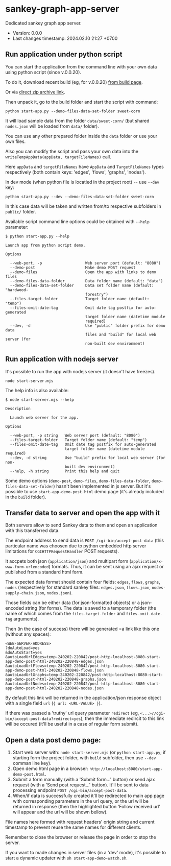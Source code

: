 <!--
@since 2024.02.05, 20:21
@changed 2024.02.08, 18:46
-->

# sankey-graph-app-server

Dedicated sankey graph app server.

- Version: 0.0.0
- Last changes timestamp: 2024.02.10 21:27 +0700

## Run application under python script

You can start the application from the command line with your own data using python script (since v.0.0.20).

To do it, download recent build (eg, for v.0.0.20) [from build page](https://github.com/lilliputten/sankey-graph-app/releases/tag/publish.0.0.20).

Or via [direct zip archive link](https://github.com/lilliputten/sankey-graph-app/archive/refs/tags/publish.0.0.20.zip).

Then unpack it, go to the build folder and start the script with command:

```
python start-app.py --demo-files-data-set-folder sweet-corn
```

It will load sample data from the folder `data/sweet-corn/` (but shared `nodes.json` will be loaded from `data/` folder).

You can use any other prepared folder inside the `data` folder or use your own files.

Also you can modify the script and pass your own data into the `writeTempAppData(appData, targetFileNames)` call.

Here `appData` and `targetFileNames` have `AppData` and `TargetFileNames` types respectively (both contain keys: 'edges', 'flows', 'graphs', 'nodes').

In dev mode (when python file is locatied in the project root) -- use `--dev` key:

```
python start-app.py --dev --demo-files-data-set-folder sweet-corn
```

In this case data will be taken and written from/to respective subfolders in `public/` folder.

Available script command line options could be obtained with `--help` parameter:

```
$ python start-app.py --help

Launch app from python script demo.

Options

  --web-port, -p                   Web server port (default: "8080")
  --demo-post                      Make demo POST request
  --demo-files                     Open the app with links to demo files
  --demo-files-data-folder         Data folder name (default: "data")
  --demo-files-data-set-folder     Data set folder name (default: "hardwood-
                                   forestry")
  --files-target-folder            Target folder name (default: "temp")
  --files-omit-date-tag            Omit date tag postfix for auto-generated
                                   target folder name (datetime module
                                   required)
  --dev, -d                        Use "public" folder prefix for demo data
                                   files and "build" for local web server (for
                                   non-built dev environment)
```

## Run application with nodejs server

It's possible to run the app with nodejs server (it doesn't have freezes).

```
node start-server.mjs
```

The help info is also available:

```
$ node start-server.mjs --help

Description

  Launch web server for the app.

Options

  --web-port, -p string   Web server port (default: "8080")
  --files-target-folder   Target folder name (default: "temp")
  --files-omit-date-tag   Omit date tag postfix for auto-generated
                          target folder name (datetime module required)
  --dev, -d string        Use "build" prefix for local web server (for non-
                          built dev environment)
  --help, -h string       Print this help and quit
```

Some demo options (`demo-post`, `demo-files`, `demo-files-data-folder`, `demo-files-data-set-folder`) hasn't been implemented in js server. But it's possible to use `start-app-demo-post.html` demo page (it's already included in the `build` folder).


## Transfer data to server and open the app with it

Both servers allow to send Sankey data to them and open an application with this transferred data.

The endpoint address to send data is `POST /cgi-bin/accept-post-data` (this particular name was choosen due to python embedded http server limitations for `CGIHTTPRequestHandler` POST requests).

It accpets both json (`application/json`) and multipart form (`application/x-www-form-urlencoded`) formats. Thus, it can be sent using an ajax request or published from a standard html form.

The expected data format should contain four fields: `edges`, `flows`, `graphs`, `nodes` (respectively for standard sankey files: `edges.json`, `flows.json`, `nodes-supply-chain.json`, `nodes.json`).

Those fields can be either data (for json-formatted objects) or a json-encoded string (for forms). The data is saved to a temporary folder (the name of which comes from the `files-target-folder` and `files-omit-date-tag` arguments).

Then (in the case of success) there will be generated =a link like this one (without any spaces):

```
<WEB-SERVER-ADDRESS>
?doAutoLoad=yes
&doAutoStart=yes
&autoLoadUrlEdges=temp-240202-220842/post-http-localhost-8080-start-app-demo-post-html-240202-220848-edges.json
&autoLoadUrlFlows=temp-240202-220842/post-http-localhost-8080-start-app-demo-post-html-240202-220848-flows.json
&autoLoadUrlGraphs=temp-240202-220842/post-http-localhost-8080-start-app-demo-post-html-240202-220848-graphs.json
&autoLoadUrlNodes=temp-240202-220842/post-http-localhost-8080-start-app-demo-post-html-240202-220848-nodes.json
```

By default this link will be returned in the application/json response object with a single field `url` (`{ url: <URL-VALUE> }`).

If there was passed a 'truthy' url query parameter `redirect` (eg, `<...>//cgi-bin/accept-post-data?redirect=yes`), then the immediate redircit to this link will be occured (it'll be useful in a case of regular form submit).


## Open a data post demo page:

1. Start web server with: `node start-server.mjs` (or `python start-app.py`; if starting form the project folder, with `build` subfolder, then use `--dev` comman line key).
2. Open demo html page in a browser: `http://localhost:8080/start-app-demo-post.html`.
3. Submit a form manually (with a 'Submit form...' button) or send ajax request (with a 'Send post request...' button). It'll be sent to data processing endpoint `POST /cgi-bin/accept-post-data`.
4. When/if data is successfully created it'll be redirected to main app page with corresponding parameters in the url query, or the url will be returned in response (then the highlighted button 'Follow received url' will appear and the url will be shown bellow).

File names here formed with request headers' origin string and current timestamp to prevent reuse the same names for different clients.

Remember to close the browser or release the page in order to stop the server.

If you want to made changes in server files (in a 'dev' mode), it's possible to start a dynamic updater with `sh start-app-demo-watch.sh`.


